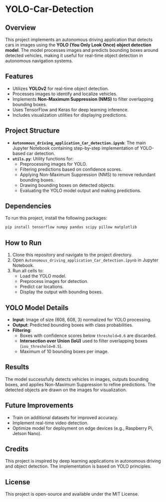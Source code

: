 # YOLO-Car-Detection


## Overview
This project implements an autonomous driving application that detects cars in images using the **YOLO (You Only Look Once) object detection model**. The model processes images and predicts bounding boxes around detected vehicles, making it useful for real-time object detection in autonomous navigation systems.

## Features
- Utilizes **YOLOv2** for real-time object detection.
- Processes images to identify and localize vehicles.
- Implements **Non-Maximum Suppression (NMS)** to filter overlapping bounding boxes.
- Uses TensorFlow and Keras for deep learning inference.
- Includes visualization utilities for displaying predictions.

## Project Structure
- **`Autonomous_driving_application_Car_detection.ipynb`**: The main Jupyter Notebook containing step-by-step implementation of YOLO-based car detection.
- **`utils.py`**: Utility functions for:
  - Preprocessing images for YOLO.
  - Filtering predictions based on confidence scores.
  - Applying Non-Maximum Suppression (NMS) to remove redundant bounding boxes.
  - Drawing bounding boxes on detected objects.
  - Evaluating the YOLO model output and making predictions.

## Dependencies
To run this project, install the following packages:
```bash
pip install tensorflow numpy pandas scipy pillow matplotlib
```

## How to Run
1. Clone this repository and navigate to the project directory.
2. Open `Autonomous_driving_application_Car_detection.ipynb` in Jupyter Notebook.
3. Run all cells to:
   - Load the YOLO model.
   - Preprocess images for detection.
   - Predict car locations.
   - Display the output with bounding boxes.

## YOLO Model Details
- **Input**: Image of size (608, 608, 3) normalized for YOLO processing.
- **Output**: Predicted bounding boxes with class probabilities.
- **Filtering**:
  - Boxes with confidence scores below `threshold=0.6` are discarded.
  - **Intersection over Union (IoU)** used to filter overlapping boxes (`iou_threshold=0.5`).
  - Maximum of 10 bounding boxes per image.

## Results
The model successfully detects vehicles in images, outputs bounding boxes, and applies Non-Maximum Suppression to refine predictions. The detected objects are drawn on the images for visualization.

## Future Improvements
- Train on additional datasets for improved accuracy.
- Implement real-time video detection.
- Optimize model for deployment on edge devices (e.g., Raspberry Pi, Jetson Nano).

## Credits
This project is inspired by deep learning applications in autonomous driving and object detection. The implementation is based on YOLO principles.

## License
This project is open-source and available under the MIT License.

